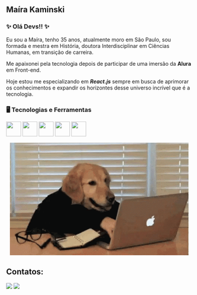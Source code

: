 ## Maíra Kaminski

### ✨ Olá Devs!! ✨


Eu sou a Maíra, tenho 35 anos, atualmente moro em São Paulo, sou formada e mestra em História, doutora Interdisciplinar em Ciências Humanas, em transição de carreira.

Me apaixonei pela tecnologia depois de participar de uma imersão da **Alura** em Front-end.

Hoje estou me especializando em ***React.js*** sempre em busca de aprimorar os conhecimentos e expandir os horizontes desse universo incrível que é a tecnologia.


### 🖥️ Tecnologias e Ferramentas

<img src="https://cdn.jsdelivr.net/gh/devicons/devicon@latest/icons/javascript/javascript-original.svg" width="40" height="40" /> <img src="https://cdn.jsdelivr.net/gh/devicons/devicon@latest/icons/html5/html5-original.svg"
           width="40" height="40"/> <img src="https://cdn.jsdelivr.net/gh/devicons/devicon@latest/icons/git/git-plain.svg" width="40" height="40"/> <img src="https://cdn.jsdelivr.net/gh/devicons/devicon@latest/icons/css3/css3-original.svg" width="40" height="40"/> <img src="https://cdn.jsdelivr.net/gh/devicons/devicon@latest/icons/react/react-original-wordmark.svg" width="40" height="40" />

<p align="center">
<img src="/img/gifCachorro.gif" aling="center"> </p>          

## Contatos:
<div> 
<a href="https://www.linkedin.com/in/maikaminski" target="_blank"><img loading="lazy" src="https://img.shields.io/badge/-LinkedIn-%230077B5?style=for-the-badge&logo=linkedin&logoColor=white" target="_blank"></a>
<a href="https://instagram.com/maikaminski" target="_blank"><img loading="lazy" src="https://img.shields.io/badge/-Instagram-%23E4405F?style=for-the-badge&logo=instagram&logoColor=white" target="_blank"></a>
</div>
          

<!--
**maikaminski/maikaminski** is a ✨ _special_ ✨ repository because its `README.md` (this file) appears on your GitHub profile.

Here are some ideas to get you started:

- 🔭 I’m currently working on ...
- 🌱 I’m currently learning ...
- 👯 I’m looking to collaborate on ...
- 🤔 I’m looking for help with ...
- 💬 Ask me about ...
- 📫 How to reach me: ...
- 😄 Pronouns: ...
- ⚡ Fun fact: ...
-->
